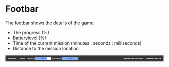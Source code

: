 # Footbar

The footbar shows the details of the game:

* The progress \(%\)
* Batterylevel \(%\)
* Time of the current mission \(minutes : seconds : milliseconds\)
* Distance to the mission location

![](/assets/gm_cp_footbar.png)





